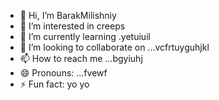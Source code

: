 - 👋 Hi, I’m BarakMilishniy
- 👀 I’m interested in creeps
- 🌱 I’m currently learning .yetuiuil
- 💞️ I’m looking to collaborate on ...vcfrtuyguhjkl
- 📫 How to reach me ...bgyiuhj
- 😄 Pronouns: ...fvewf
- ⚡ Fun fact: yo yo 
<!--
BarakMilishniy/BarakMilishniy is a ✨ special ✨ repository because its `README.md` (this file) appears on your GitHub profile.
You can click the Preview link to take a look at your changes.
--
